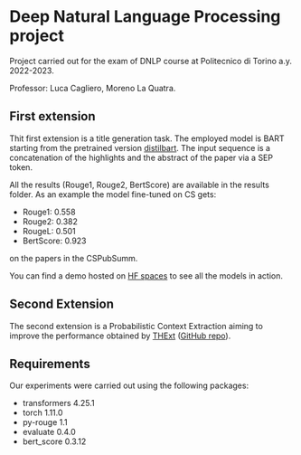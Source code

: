 # Deep Natural Language Processing project

Project carried out for the exam of DNLP course at Politecnico di Torino a.y. 2022-2023.

Professor: Luca Cagliero, Moreno La Quatra.

## First extension
Thit first extension is a title generation task. The employed model is BART starting from the pretrained version [distilbart](https://huggingface.co/sshleifer/distilbart-cnn-12-6). The input sequence is a concatenation of the highlights and the abstract of the paper via a SEP token.

All the results (Rouge1, Rouge2, BertScore) are available in the results folder. As an example the model fine-tuned on CS gets:
* Rouge1:    0.558
* Rouge2:    0.382
* RougeL:    0.501
* BertScore: 0.923

on the papers in the CSPubSumm.

You can find a demo hosted on [HF spaces](https://huggingface.co/spaces/pietrocagnasso/paper-title-generation) to see all the models in action.

## Second Extension
The second extension is a Probabilistic Context Extraction aiming to improve the performance obtained by [THExt](https://www.sciencedirect.com/science/article/abs/pii/S0950705122006931) ([GitHub repo](https://github.com/MorenoLaQuatra/THExt)).

## Requirements
Our experiments were carried out using the following packages:
* transformers 4.25.1
* torch 1.11.0
* py-rouge 1.1
* evaluate 0.4.0
* bert_score 0.3.12
